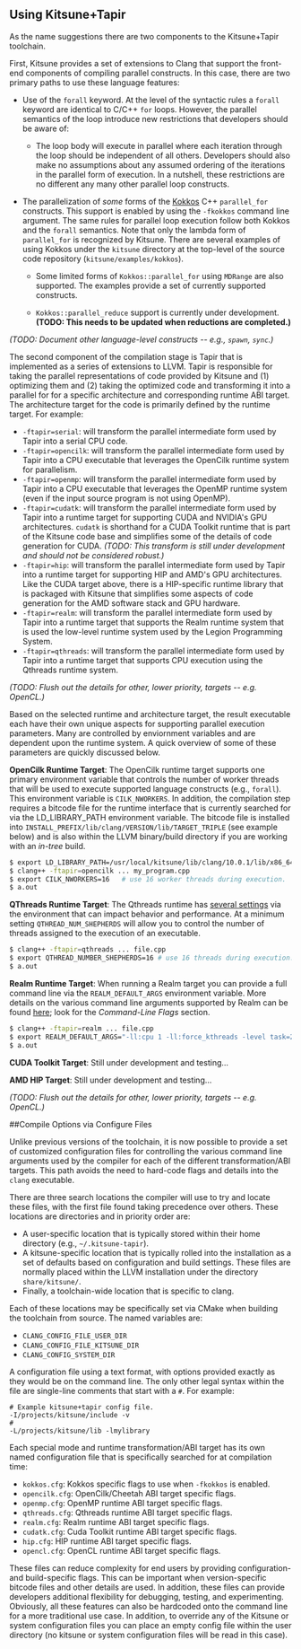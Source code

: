 ## Using Kitsune+Tapir 

As the name suggestions there are two components to the Kitsune+Tapir toolchain.  

First, Kitsune provides a set of extensions to Clang that support the front-end components of compiling parallel constructs.  In this case, there are two primary paths to use these language features: 

  * Use of the ``forall`` keyword.  At the level of the syntactic rules a ``forall`` keyword are identical to C/C++ ``for`` loops.  However, the parallel semantics of the loop introduce new restrictions that developers should be aware of:

     * The loop body will execute in parallel where each iteration through the loop should be independent of all others.  Developers should also make no assumptions about any assumed ordering of the iterations in the parallel form of execution.  In a nutshell, these restrictions are no different any many other parallel loop constructs.

  * The parallelization of *some* forms of the [Kokkos]() C++ ``parallel_for`` constructs. This support is enabled by using the ``-fkokkos`` command line argument.  The same rules for parallel loop execution follow both Kokkos and the ``forall`` semantics.  Note that only the lambda form of ``parallel_for`` is recognized by Kitsune.  There are several examples of using Kokkos under the ``kitsune`` directory at the top-level of the source code repository (``kitsune/examples/kokkos``). 

     * Some limited forms of ``Kokkos::parallel_for`` using ``MDRange`` are also supported.  The examples provide a set of currently supported constructs. 

     * ``Kokkos::parallel_reduce`` support is currently under development. **(TODO: This needs to be updated when reductions are completed.)**

*(TODO: Document other language-level constructs -- e.g., ``spawn``, ``sync``.)*

The second component of the compilation stage is Tapir that is implemented as a series of extensions to LLVM.  Tapir is responsible for taking the parallel representations of code provided by Kitsune and (1) optimizing them and (2) taking the optimized code and transforming it into a parallel for for a specific architecture and corresponding runtime ABI target.  The architecture target for the code is primarily defined by the runtime target.  For example: 

  * `-ftapir=serial`: will transform the parallel intermediate form used by Tapir into a serial CPU code. 
  * `-ftapir=opencilk`: will transform the parallel intermediate form used by Tapir into a CPU executable that leverages the OpenCilk runtime system for parallelism. 
  * `-ftapir=openmp`: will transform the parallel intermediate form used by Tapir into a CPU executable that leverages the OpenMP runtime system (even if the input source program is not using OpenMP).
  * `-ftapir=cudatk`: will transform the parallel intermediate form used by Tapir into a runtime target for supporting CUDA and NVIDIA's GPU architectures. `cudatk` is shorthand for a CUDA Toolkit runtime that is part of the Kitsune code base and simplifies some of the details of code generation for CUDA. *(TODO: This transform is still under development and should not be considered robust.)*
  * `-ftapir=hip`: will transform the parallel intermediate form used by Tapir into a runtime target for supporting HIP and AMD's GPU architectures.  Like the CUDA target above, there is a HIP-specific runtime library that is packaged with Kitsune that simplifies some aspects of code generation for the AMD software stack and GPU hardware. 
  * `-ftapir=realm`: will transform the parallel intermediate form used by Tapir into a runtime target that supports the Realm runtime system that is used the low-level runtime system used by the Legion Programming System. 
  * `-ftapir=qthreads`: will transform the parallel intermediate form used by Tapir into a runtime target that supports CPU execution using the Qthreads runtime system. 

  *(TODO: Flush out the details for other, lower priority, targets -- e.g. OpenCL.)* 

Based on the selected runtime and architecture target, the result executable each have their own unique aspects for supporting parallel execution parameters.  Many are controlled by enviornment variables and are dependent upon the runtime system.  A quick overview of some of these parameters are quickly discussed below. 

**OpenCilk Runtime Target**: The OpenCilk runtime target supports one primary environment variable that controls the number of worker threads that will be used to execute supported language constructs (e.g., `forall`).  This environment variable is `CILK_NWORKERS`.  In addition, the compilation step requires a bitcode file for the runtime interface that is currently searched for via the LD_LIBRARY_PATH environment variable.  The bitcode file is installed into ``INSTALL_PREFIX/lib/clang/VERSION/lib/TARGET_TRIPLE`` (see example below) and is also within the LLVM binary/build directory if you are working with an *in-tree* build.
```bash
$ export LD_LIBRARY_PATH=/usr/local/kitsune/lib/clang/10.0.1/lib/x86_64-unknown-linux-gnu:$LD_LIBRARY_PATH
$ clang++ -ftapir=opencilk ... my_program.cpp 
$ export CILK_NWORKERS=16   # use 16 worker threads during execution. 
$ a.out 
``` 

**QThreads Runtime Target**: The Qthreads runtime has [several settings](https://cs.sandia.gov/qthreads/man/qthread_init.html#toc3) via the environment that can impact behavior and 
performance.  At a minimum setting `QTHREAD_NUM_SHEPHERDS` will allow you to control the number of threads assigned to the execution of an executable. 
 ```bash 
 $ clang++ -ftapir=qthreads ... file.cpp 
 $ export QTHREAD_NUMBER_SHEPHERDS=16 # use 16 threads during execution. 
 $ a.out
 ``` 

**Realm Runtime Target**: When running a Realm target you can provide a full command 
line via the `REALM_DEFAULT_ARGS` environment variable. More details on the various 
command line arguments supported by Realm can be found [here](https://legion.stanford.edu/starting/); look for the *Command-Line Flags* section. 

```bash 
$ clang++ -ftapir=realm ... file.cpp 
$ export REALM_DEFAULT_ARGS="-ll:cpu 1 -ll:force_kthreads -level task=2,taskreg=2"
$ a.out 
``` 
**CUDA Toolkit Target**: Still under development and testing... 

**AMD HIP Target**: Still under development and testing... 

*(TODO: Flush out the details for other, lower priority, targets -- e.g. OpenCL.)*

##Compile Options via Configure Files

Unlike previous versions of the toolchain, it is now possible to provide a set of customized configuration files for controlling the various command line arguments used by the compiler for each of the different transformation/ABI targets.  This path avoids the need to hard-code flags and details into the ``clang`` executable.  

There are three search locations the compiler will use to try and locate these files, with the first file found taking precedence over others.  These locations are directories and in priority order are:

  * A user-specific location that is typically stored within their home directory (e.g., ``~/.kitsune-tapir``). 
  * A kitsune-specific location that is typically rolled into the installation as a set of defaults based on configuration and build settings.  These files are normally placed within the LLVM installation under the directory ``share/kitsune/``.
  * Finally, a toolchain-wide location that is specific to clang. 

Each of these locations may be specifically set via CMake when building the toolchain from source. The named variables are:

  * ``CLANG_CONFIG_FILE_USER_DIR``
  * ``CLANG_CONFIG_FILE_KITSUNE_DIR``
  * ``CLANG_CONFIG_SYSTEM_DIR``

A configuration file using a text format, with options provided exactly as they would be on the command line.  The only other legal syntax within the file are single-line comments that start with a ``#``.  For example: 

```
# Example kitsune+tapir config file. 
-I/projects/kitsune/include -v 
# 
-L/projects/kitsune/lib -lmylibrary 
``` 

Each special mode and runtime transformation/ABI target has its own named configuration file that is specifically searched for at compilation time:

  * ``kokkos.cfg``: Kokkos specific flags to use when ``-fkokkos`` is enabled. 
  * ``opencilk.cfg``: OpenCilk/Cheetah ABI target specific flags. 
  * ``openmp.cfg``: OpenMP runtime ABI target specific flags. 
  * ``qthreads.cfg``: Qthreads runtime ABI target specific flags. 
  * ``realm.cfg``: Realm runtime ABI target specific flags. 
  * ``cudatk.cfg``: Cuda Toolkit runtime ABI target specific flags. 
  * ``hip.cfg``: HIP runtime ABI target specific flags. 
  * ``opencl.cfg``: OpenCL runtime ABI target specific flags. 

These files can reduce complexity for end users by providing configuration- and build-specific flags.  This can be important when version-specific bitcode files and other details are used.  In addition, these files can provide developers additional flexibility for debugging, testing, and experimenting.  Obviously, all these features can also be hardcoded onto the command line for a more traditional use case.  In addition, to override any of the Kitsune or system configuration files you can place an empty config file within the user directory (no kitsune or system configuration files will be read in this case). 
